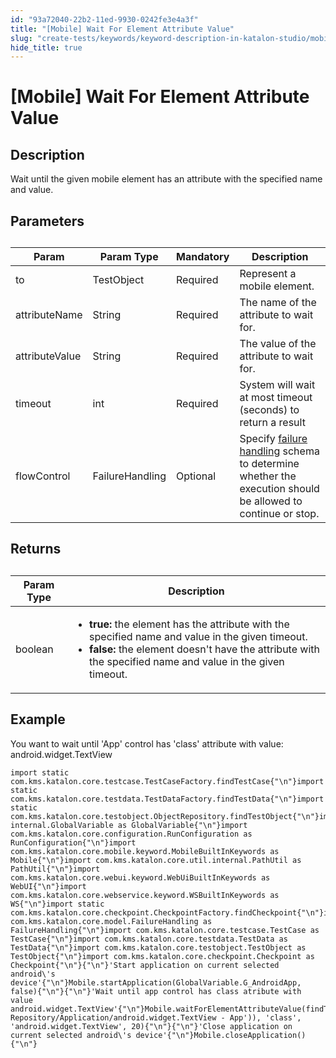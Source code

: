 ```yaml
---
id: "93a72040-22b2-11ed-9930-0242fe3e4a3f"
title: "[Mobile] Wait For Element Attribute Value"
slug: "create-tests/keywords/keyword-description-in-katalon-studio/mobile-keywords/mobile-wait-for-element-attribute-value"
hide_title: true
---
```


# <a id="id_0" class="anchor_top_offset"/><a id="ariaid-title1" class="anchor_top_offset"/>[Mobile] Wait For Element Attribute Value


## <a id="id_0__id_1" class="anchor_top_offset"/>Description

              
<p xmlns="http://www.w3.org/1999/xhtml" className="p">Wait until the given mobile element has an attribute with the   specified name and value.</p> 
      

## <a id="id_0__id_2" class="anchor_top_offset"/>Parameters 

              
<table xmlns="http://www.w3.org/1999/xhtml" className="table anchor_top_offset" id="id_0__ec8bd249-756e-4cd1-8b54-f00bfa00f2b5"><caption /><thead className="thead"><tr className><th className="entry anchor_top_offset" id="id_0__ec8bd249-756e-4cd1-8b54-f00bfa00f2b5__entry__1">Param</th><th className="entry anchor_top_offset" id="id_0__ec8bd249-756e-4cd1-8b54-f00bfa00f2b5__entry__2">Param Type</th><th className="entry anchor_top_offset" id="id_0__ec8bd249-756e-4cd1-8b54-f00bfa00f2b5__entry__3">Mandatory</th><th className="entry anchor_top_offset" id="id_0__ec8bd249-756e-4cd1-8b54-f00bfa00f2b5__entry__4">Description</th></tr></thead><tbody className="tbody"><tr className><td className="entry" headers="id_0__ec8bd249-756e-4cd1-8b54-f00bfa00f2b5__entry__1 id_0__ec8bd249-756e-4cd1-8b54-f00bfa00f2b5__entry__2 id_0__ec8bd249-756e-4cd1-8b54-f00bfa00f2b5__entry__3 id_0__ec8bd249-756e-4cd1-8b54-f00bfa00f2b5__entry__4 ">to</td><td className="entry" headers="id_0__ec8bd249-756e-4cd1-8b54-f00bfa00f2b5__entry__1 id_0__ec8bd249-756e-4cd1-8b54-f00bfa00f2b5__entry__2 id_0__ec8bd249-756e-4cd1-8b54-f00bfa00f2b5__entry__3 id_0__ec8bd249-756e-4cd1-8b54-f00bfa00f2b5__entry__4 ">TestObject</td><td className="entry" headers="id_0__ec8bd249-756e-4cd1-8b54-f00bfa00f2b5__entry__1 id_0__ec8bd249-756e-4cd1-8b54-f00bfa00f2b5__entry__2 id_0__ec8bd249-756e-4cd1-8b54-f00bfa00f2b5__entry__3 id_0__ec8bd249-756e-4cd1-8b54-f00bfa00f2b5__entry__4 ">Required</td><td className="entry" headers="id_0__ec8bd249-756e-4cd1-8b54-f00bfa00f2b5__entry__1 id_0__ec8bd249-756e-4cd1-8b54-f00bfa00f2b5__entry__2 id_0__ec8bd249-756e-4cd1-8b54-f00bfa00f2b5__entry__3 id_0__ec8bd249-756e-4cd1-8b54-f00bfa00f2b5__entry__4 ">Represent a mobile element.</td></tr><tr className><td className="entry" headers="id_0__ec8bd249-756e-4cd1-8b54-f00bfa00f2b5__entry__1 id_0__ec8bd249-756e-4cd1-8b54-f00bfa00f2b5__entry__2 id_0__ec8bd249-756e-4cd1-8b54-f00bfa00f2b5__entry__3 id_0__ec8bd249-756e-4cd1-8b54-f00bfa00f2b5__entry__4 ">attributeName</td><td className="entry" headers="id_0__ec8bd249-756e-4cd1-8b54-f00bfa00f2b5__entry__1 id_0__ec8bd249-756e-4cd1-8b54-f00bfa00f2b5__entry__2 id_0__ec8bd249-756e-4cd1-8b54-f00bfa00f2b5__entry__3 id_0__ec8bd249-756e-4cd1-8b54-f00bfa00f2b5__entry__4 ">String</td><td className="entry" headers="id_0__ec8bd249-756e-4cd1-8b54-f00bfa00f2b5__entry__1 id_0__ec8bd249-756e-4cd1-8b54-f00bfa00f2b5__entry__2 id_0__ec8bd249-756e-4cd1-8b54-f00bfa00f2b5__entry__3 id_0__ec8bd249-756e-4cd1-8b54-f00bfa00f2b5__entry__4 ">Required</td><td className="entry" headers="id_0__ec8bd249-756e-4cd1-8b54-f00bfa00f2b5__entry__1 id_0__ec8bd249-756e-4cd1-8b54-f00bfa00f2b5__entry__2 id_0__ec8bd249-756e-4cd1-8b54-f00bfa00f2b5__entry__3 id_0__ec8bd249-756e-4cd1-8b54-f00bfa00f2b5__entry__4 ">The name of the attribute to wait for.</td></tr><tr className><td className="entry" headers="id_0__ec8bd249-756e-4cd1-8b54-f00bfa00f2b5__entry__1 id_0__ec8bd249-756e-4cd1-8b54-f00bfa00f2b5__entry__2 id_0__ec8bd249-756e-4cd1-8b54-f00bfa00f2b5__entry__3 id_0__ec8bd249-756e-4cd1-8b54-f00bfa00f2b5__entry__4 ">attributeValue</td><td className="entry" headers="id_0__ec8bd249-756e-4cd1-8b54-f00bfa00f2b5__entry__1 id_0__ec8bd249-756e-4cd1-8b54-f00bfa00f2b5__entry__2 id_0__ec8bd249-756e-4cd1-8b54-f00bfa00f2b5__entry__3 id_0__ec8bd249-756e-4cd1-8b54-f00bfa00f2b5__entry__4 ">String</td><td className="entry" headers="id_0__ec8bd249-756e-4cd1-8b54-f00bfa00f2b5__entry__1 id_0__ec8bd249-756e-4cd1-8b54-f00bfa00f2b5__entry__2 id_0__ec8bd249-756e-4cd1-8b54-f00bfa00f2b5__entry__3 id_0__ec8bd249-756e-4cd1-8b54-f00bfa00f2b5__entry__4 ">Required</td><td className="entry" headers="id_0__ec8bd249-756e-4cd1-8b54-f00bfa00f2b5__entry__1 id_0__ec8bd249-756e-4cd1-8b54-f00bfa00f2b5__entry__2 id_0__ec8bd249-756e-4cd1-8b54-f00bfa00f2b5__entry__3 id_0__ec8bd249-756e-4cd1-8b54-f00bfa00f2b5__entry__4 ">The value of the attribute to wait for.</td></tr><tr className><td className="entry" headers="id_0__ec8bd249-756e-4cd1-8b54-f00bfa00f2b5__entry__1 id_0__ec8bd249-756e-4cd1-8b54-f00bfa00f2b5__entry__2 id_0__ec8bd249-756e-4cd1-8b54-f00bfa00f2b5__entry__3 id_0__ec8bd249-756e-4cd1-8b54-f00bfa00f2b5__entry__4 ">timeout</td><td className="entry" headers="id_0__ec8bd249-756e-4cd1-8b54-f00bfa00f2b5__entry__1 id_0__ec8bd249-756e-4cd1-8b54-f00bfa00f2b5__entry__2 id_0__ec8bd249-756e-4cd1-8b54-f00bfa00f2b5__entry__3 id_0__ec8bd249-756e-4cd1-8b54-f00bfa00f2b5__entry__4 ">int</td><td className="entry" headers="id_0__ec8bd249-756e-4cd1-8b54-f00bfa00f2b5__entry__1 id_0__ec8bd249-756e-4cd1-8b54-f00bfa00f2b5__entry__2 id_0__ec8bd249-756e-4cd1-8b54-f00bfa00f2b5__entry__3 id_0__ec8bd249-756e-4cd1-8b54-f00bfa00f2b5__entry__4 ">Required</td><td className="entry" headers="id_0__ec8bd249-756e-4cd1-8b54-f00bfa00f2b5__entry__1 id_0__ec8bd249-756e-4cd1-8b54-f00bfa00f2b5__entry__2 id_0__ec8bd249-756e-4cd1-8b54-f00bfa00f2b5__entry__3 id_0__ec8bd249-756e-4cd1-8b54-f00bfa00f2b5__entry__4 ">System will wait at most timeout (seconds) to return a         result</td></tr><tr className><td className="entry" headers="id_0__ec8bd249-756e-4cd1-8b54-f00bfa00f2b5__entry__1 id_0__ec8bd249-756e-4cd1-8b54-f00bfa00f2b5__entry__2 id_0__ec8bd249-756e-4cd1-8b54-f00bfa00f2b5__entry__3 id_0__ec8bd249-756e-4cd1-8b54-f00bfa00f2b5__entry__4 ">flowControl</td><td className="entry" headers="id_0__ec8bd249-756e-4cd1-8b54-f00bfa00f2b5__entry__1 id_0__ec8bd249-756e-4cd1-8b54-f00bfa00f2b5__entry__2 id_0__ec8bd249-756e-4cd1-8b54-f00bfa00f2b5__entry__3 id_0__ec8bd249-756e-4cd1-8b54-f00bfa00f2b5__entry__4 ">FailureHandling</td><td className="entry" headers="id_0__ec8bd249-756e-4cd1-8b54-f00bfa00f2b5__entry__1 id_0__ec8bd249-756e-4cd1-8b54-f00bfa00f2b5__entry__2 id_0__ec8bd249-756e-4cd1-8b54-f00bfa00f2b5__entry__3 id_0__ec8bd249-756e-4cd1-8b54-f00bfa00f2b5__entry__4 ">Optional</td><td className="entry" headers="id_0__ec8bd249-756e-4cd1-8b54-f00bfa00f2b5__entry__1 id_0__ec8bd249-756e-4cd1-8b54-f00bfa00f2b5__entry__2 id_0__ec8bd249-756e-4cd1-8b54-f00bfa00f2b5__entry__3 id_0__ec8bd249-756e-4cd1-8b54-f00bfa00f2b5__entry__4 ">Specify <a className="xref" href="/maintain/configure-failure-handling-settings-in-katalon-studio">failure handling</a> schema to         determine whether the execution should be allowed to continue or         stop.</td></tr></tbody></table> 
      

## <a id="id_0__id_3" class="anchor_top_offset"/>Returns

              
<table xmlns="http://www.w3.org/1999/xhtml" className="table anchor_top_offset" id="id_0__9a2995d7-b06d-4c00-93e2-c4554470eb42"><caption /><thead className="thead"><tr className><th className="entry anchor_top_offset" id="id_0__9a2995d7-b06d-4c00-93e2-c4554470eb42__entry__1">Param Type</th><th className="entry anchor_top_offset" id="id_0__9a2995d7-b06d-4c00-93e2-c4554470eb42__entry__2">Description</th></tr></thead><tbody className="tbody"><tr className><td className="entry" headers="id_0__9a2995d7-b06d-4c00-93e2-c4554470eb42__entry__1 id_0__9a2995d7-b06d-4c00-93e2-c4554470eb42__entry__2 ">boolean</td><td className="entry" headers="id_0__9a2995d7-b06d-4c00-93e2-c4554470eb42__entry__1 id_0__9a2995d7-b06d-4c00-93e2-c4554470eb42__entry__2 ">         <ul className="ul"><li className="li">             <strong className="ph b">true:</strong> the element has the attribute with the             specified name and value in the given timeout.</li><li className="li">             <strong className="ph b">false:</strong> the element doesn't have the attribute             with the specified name and value in the given timeout.</li></ul>       </td></tr></tbody></table> 
      

## <a id="id_0__id_4" class="anchor_top_offset"/>Example

              
<p xmlns="http://www.w3.org/1999/xhtml" className="p">You want to wait until 'App' control has 'class' attribute with   value: android.widget.TextView</p> 
              
<pre xmlns="http://www.w3.org/1999/xhtml" className="pre codeblock"><code>import static com.kms.katalon.core.testcase.TestCaseFactory.findTestCase{"\n"}import static com.kms.katalon.core.testdata.TestDataFactory.findTestData{"\n"}import static com.kms.katalon.core.testobject.ObjectRepository.findTestObject{"\n"}import internal.GlobalVariable as GlobalVariable{"\n"}import com.kms.katalon.core.configuration.RunConfiguration as RunConfiguration{"\n"}import com.kms.katalon.core.mobile.keyword.MobileBuiltInKeywords as Mobile{"\n"}import com.kms.katalon.core.util.internal.PathUtil as PathUtil{"\n"}import com.kms.katalon.core.webui.keyword.WebUiBuiltInKeywords as WebUI{"\n"}import com.kms.katalon.core.webservice.keyword.WSBuiltInKeywords as WS{"\n"}import static com.kms.katalon.core.checkpoint.CheckpointFactory.findCheckpoint{"\n"}import com.kms.katalon.core.model.FailureHandling as FailureHandling{"\n"}import com.kms.katalon.core.testcase.TestCase as TestCase{"\n"}import com.kms.katalon.core.testdata.TestData as TestData{"\n"}import com.kms.katalon.core.testobject.TestObject as TestObject{"\n"}import com.kms.katalon.core.checkpoint.Checkpoint as Checkpoint{"\n"}{"\n"}'Start application on current selected android\'s device'{"\n"}Mobile.startApplication(GlobalVariable.G_AndroidApp, false){"\n"}{"\n"}'Wait until app control has class atribute with value android.widget.TextView'{"\n"}Mobile.waitForElementAttributeValue(findTestObject(findTestObject('Object Repository/Application/android.widget.TextView - App')), 'class', 'android.widget.TextView', 20){"\n"}{"\n"}'Close application on current selected android\'s device'{"\n"}Mobile.closeApplication(){"\n"}</code></pre> 
            
